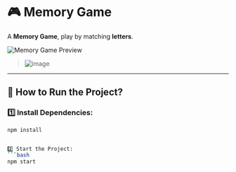 # 🎮 Memory Game

A **Memory Game**, play by matching **letters**.

![Memory Game Preview](https://via.placeholder.com/800x400?text=Preview+of+the+Game)  
> ![image](https://github.com/user-attachments/assets/9f9e4cc1-df3c-4ae0-94bd-b24a7eada712)

---

## 🚀 How to Run the Project?

### 1️⃣ Install Dependencies:
```bash
npm install


2️⃣ Start the Project:
```bash
npm start

